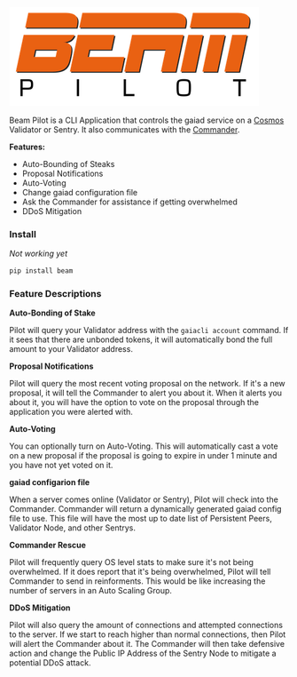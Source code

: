 ![beam-pilot-logo.png](beam-pilot-logo.png)


Beam Pilot is a CLI Application that controls the gaiad service on a [Cosmos](https://cosmos.network) Validator or Sentry. It also communicates with the [Commander](../commander).

**Features:**

- Auto-Bounding of Steaks
- Proposal Notifications
- Auto-Voting
- Change gaiad configuration file
- Ask the Commander for assistance if getting overwhelmed
- DDoS Mitigation


### Install

_Not working yet_

```bash
pip install beam
```


### Feature Descriptions

**Auto-Bonding of Stake**

Pilot will query your Validator address with the `gaiacli account` command. If it sees that there are unbonded tokens, it will automatically bond the full amount to your Validator address.

**Proposal Notifications**

Pilot will query the most recent voting proposal on the network. If it's a new proposal, it will tell the Commander to alert you about it. When it alerts you about it, you will have the option to vote on the proposal through the application you were alerted with.

**Auto-Voting**

You can optionally turn on Auto-Voting. This will automatically cast a vote on a new proposal if the proposal is going to expire in under 1 minute and you have not yet voted on it.

**gaiad configarion file**

When a server comes online (Validator or Sentry), Pilot will check into the Commander. Commander will return a dynamically generated gaiad config file to use. This file will have the most up to date list of Persistent Peers, Validator Node, and other Sentrys.

**Commander Rescue**

Pilot will frequently query OS level stats to make sure it's not being overwhelmed. If it does report that it's being overwhelmed, Pilot will tell Commander to send in reinforments. This would be like increasing the number of servers in an Auto Scaling Group.

**DDoS Mitigation**

Pilot will also query the amount of connections and attempted connections to the server. If we start to reach higher than normal connections, then Pilot will alert the Commander about it. The Commander will then take defensive action and change the Public IP Address of the Sentry Node to mitigate a potential DDoS attack.
